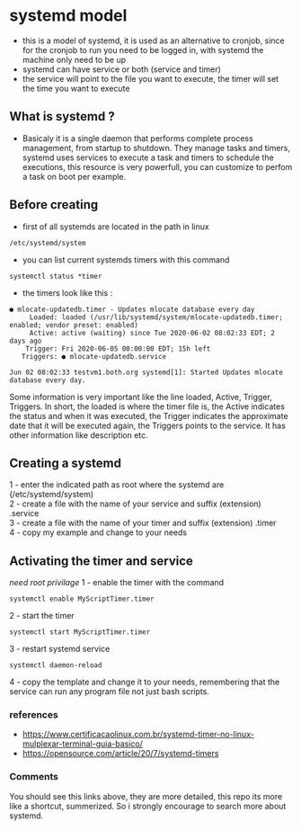 
# systemd model
- this is a model of systemd, it is used as an alternative to cronjob, since for the cronjob to run you need to be logged in, with systemd 
the machine only need to be up
- systemd can have service or both (service and timer)
- the service will point to the file you want to execute, the timer will set the time you want to execute
## What is systemd ?
- Basicaly it is a single daemon that performs complete process management, from startup to shutdown. They manage tasks and timers, systemd uses services to execute a task and timers to schedule the executions, this resource is very powerfull, you can customize to perfom a task on boot per example.
## Before creating
- first of all systemds are located in the path in linux

```
/etc/systemd/system
```
- you can list current systemds timers with this command

```
systemctl status *timer
```

- the timers look like this :

```
● mlocate-updatedb.timer - Updates mlocate database every day
     Loaded: loaded (/usr/lib/systemd/system/mlocate-updatedb.timer; enabled; vendor preset: enabled)
     Active: active (waiting) since Tue 2020-06-02 08:02:33 EDT; 2 days ago
    Trigger: Fri 2020-06-05 00:00:00 EDT; 15h left
   Triggers: ● mlocate-updatedb.service

Jun 02 08:02:33 testvm1.both.org systemd[1]: Started Updates mlocate database every day.
```

Some information is very important like the line loaded, Active, Trigger, Triggers. In short, the loaded is where the timer file is, the Active indicates the status and when it was executed, the Trigger indicates the approximate date that it will be executed again, the Triggers points to the service. It has other information like description etc.

## Creating a systemd

1 - enter the indicated path as root where the systemd are (/etc/systemd/system) <br>
2 - create a file with the name of your service and suffix (extension) .service <br>
3 - create a file with the name of your timer and suffix (extension) .timer<br>
4 - copy my example and change to your needs
## Activating the timer and service
*need root privilage*
1 - enable the timer with the command
```
systemctl enable MyScriptTimer.timer
```
2 - start the timer
```
systemctl start MyScriptTimer.timer
```
3 - restart systemd service
```
systemctl daemon-reload
```
4 - copy the template and change it to your needs, remembering that the service can run any program file not just bash scripts.
### references
- https://www.certificacaolinux.com.br/systemd-timer-no-linux-mulplexar-terminal-guia-basico/
- https://opensource.com/article/20/7/systemd-timers

### Comments
You should see this links above, they are more detailed, this repo its more like a shortcut, summerized. So i strongly encourage to search more about systemd.
